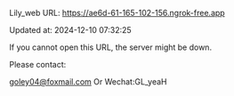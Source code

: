 Lily_web URL: https://ae6d-61-165-102-156.ngrok-free.app

Updated at: 2024-12-10 07:32:25

If you cannot open this URL, the server might be down.

Please contact: 

goley04@foxmail.com Or Wechat:GL_yeaH